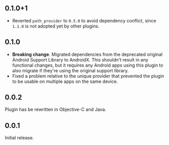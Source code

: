 ## 0.1.0+1

  - Reverted `path_provider` to `0.5.0` to avoid dependency conflict, since `1.1.0` is not adopted yet by other plugins.

## 0.1.0

  - **Breaking change**. Migrated dependencies from the deprecated original Android Support Library to AndroidX.
 This shouldn't result in any functional changes, but it requires any Android apps using this plugin to also migrate if 
 they're using the original support library.
  - Fixed a problem relative to the unique provider that prevented the plugin to be usable on multiple apps on the same
  device.

## 0.0.2

Plugin has be rewritten in Objective-C and Java.

## 0.0.1

Initial release.
